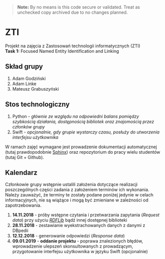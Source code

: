 > **Note:** By no means is this code secure or validated. Treat as unchecked copy archived due to no changes planned.

# ZTI
Projekt na zajęcia z Zastosowań technologii informatycznych (ZTI)  
**Task 1:** Focused Named Entity Identification and Linking

## Skład grupy
1. Adam Godziński
2. Adam Linke
3. Mateusz Grabuszyński

## Stos technologiczny
1. Python - *głównie ze względu na odpowiedni balans pomiędzy szybkością działania, dostępnością bibliotek oraz znajomością przez członków grupy*
2. Swift - *opcjonalnie, gdy grupie wystarczy czasu, posłuży do utworzenia interfejsu użytkownika*

W ramach zajęć wymagane jest prowadzenie dokumentacji automatycznej (tutaj prawdopodobnie [Sphinx](http://www.sphinx-doc.org/en/master/)) oraz repozytorium do pracy wielu studentów (tutaj Git + Github).

## Kalendarz
Członkowie grupy wstępnie ustalili założenia dotyczące realizacji poszczególnych części zadania z założeniem terminów ich wykonania. Należy zauważyć, że terminy te zostały podane poniżej jedynie w celach informacyjnych, nie są wiążące i mogą być zmieniane w zależności od zapotrzebowania.

1. **14.11.2018** - próby wstępne czytania i przetwarzania zapytania (*Request data*) przy użyciu *[RDFLib](https://github.com/RDFLib/rdflib)* bądź innej dostępnej biblioteki
2. **28.11.2018** - zestawianie wyekstrachowanych danych z danymi z DBpedii
3. **12.12.2018** - generowanie odpowiedzi (*Response data*)
4. **09.01.2019** - **oddanie projektu** - poprawa znalezionych błędów, wprowadzenie ulepszeń skonsultowanych z prowadzącym, przygotowanie interfejsu użytkownika w języku Swift (opcjonalnie)
